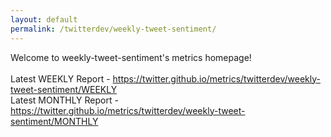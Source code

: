 ```yaml
---
layout: default
permalink: /twitterdev/weekly-tweet-sentiment/
---
```

Welcome to weekly-tweet-sentiment's metrics homepage!
<br><br>
Latest WEEKLY Report - <a href="https://twitter.github.io/metrics/twitterdev/weekly-tweet-sentiment/WEEKLY">https://twitter.github.io/metrics/twitterdev/weekly-tweet-sentiment/WEEKLY</a>
<br>
Latest MONTHLY Report - <a href="https://twitter.github.io/metrics/twitterdev/weekly-tweet-sentiment/MONTHLY">https://twitter.github.io/metrics/twitterdev/weekly-tweet-sentiment/MONTHLY</a>
<br>
